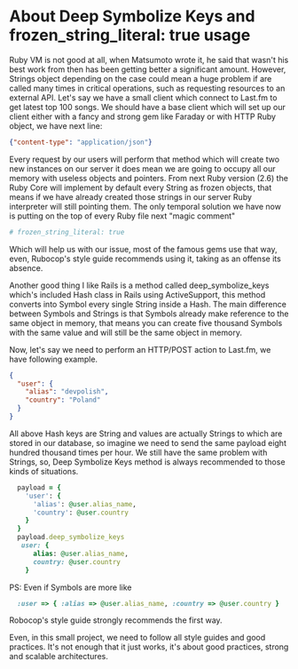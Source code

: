 # About **Deep Symbolize Keys** and **frozen_string_literal: true** usage

Ruby VM is not good at all, when Matsumoto wrote it, he said that wasn't his best work from then has been getting better a significant amount. However, Strings object depending on the case could mean a huge problem if are called many times in critical operations, such as requesting resources to an external API. Let's say we have a small client which connect to Last.fm to get latest top 100 songs. We should have a base client which will set up our client either with a fancy and strong gem like Faraday or with HTTP Ruby object, we have next line:

```json
{"content-type": "application/json"}
```

Every request by our users will perform that method which will create two new instances on our server it does mean we are going to occupy all our memory with useless objects and pointers. From next Ruby version (2.6) the Ruby Core will implement by default every String as frozen objects, that means if we have already created those strings in our server Ruby interpreter will still pointing them. The only temporal solution we have now is putting on the top of every Ruby file next "magic comment"

```ruby
# frozen_string_literal: true
```

Which will help us with our issue, most of the famous gems use that way, even, Rubocop's style guide recommends using it, taking as an offense its absence.

Another good thing I like Rails is a method called deep_symbolize_keys which's included Hash class in Rails using ActiveSupport, this method converts into Symbol every single String inside a Hash. The main difference between Symbols and Strings is that Symbols already make reference to the same object in memory, that means you can create five thousand Symbols with the same value and will still be the same object in memory.

Now, let's say we need to perform an HTTP/POST action to Last.fm, we have following example.

```json
{
  "user": {
    "alias": "devpolish",
    "country": "Poland"
  }
}
```

All above Hash keys are String and values are actually Strings to which are stored in our database, so imagine we need to send the same payload eight hundred thousand times per hour. We still have the same problem with Strings, so, Deep Symbolize Keys method is always recommended to those kinds of situations.

```ruby
  payload = {
    'user': {
      'alias': @user.alias_name,
      'country': @user.country
    }
  }
  payload.deep_symbolize_keys
   user: {
      alias: @user.alias_name,
      country: @user.country
    }
```

PS: Even if Symbols are more like

```ruby
  :user => { :alias => @user.alias_name, :country => @user.country }
```

Robocop's style guide strongly recommends the first way.

Even, in this small project, we need to follow all style guides and good practices. It's not enough that it just works, it's about good practices, strong and scalable architectures.

